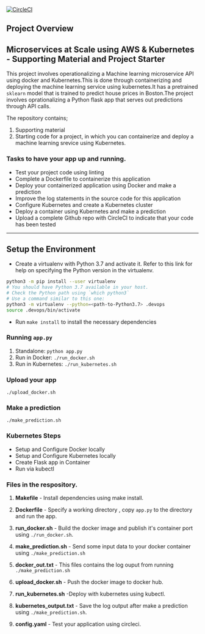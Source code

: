 [![CircleCI](https://dl.circleci.com/status-badge/img/gh/kurves/Devops_Microservices-ml-kurves/tree/master.svg?style=svg)](https://dl.circleci.com/status-badge/redirect/gh/kurves/Devops_Microservices-ml-kurves/tree/master)

## Project Overview

##  Microservices at Scale using AWS & Kubernetes - Supporting Material and Project Starter
This project involves operationalizing a Machine learning microservice API using docker and Kubernetes.This is done through containerizing and deploying the machine learning service using kubernetes.It has a pretrained `sklearn` model that is trained to predict house prices in Boston.The project involves oprationalizing a Python flask app that serves out predictions through API calls.

The repository contains;
1. Supporting material
1. Starting code for a project, in which you can containerize and deploy a machine learning srevice using Kubernetes.


 ### Tasks to have your app up and running.

* Test your project code using linting
* Complete a Dockerfile to containerize this application
* Deploy your containerized application using Docker and make a prediction
* Improve the log statements in the source code for this application
* Configure Kubernetes and create a Kubernetes cluster
* Deploy a container using Kubernetes and make a prediction
* Upload a complete Github repo with CircleCI to indicate that your code has been tested

---

 ## Setup the Environment

* Create a virtualenv with Python 3.7 and activate it. Refer to this link for help on specifying the Python version in the virtualenv. 
```bash
python3 -m pip install --user virtualenv
# You should have Python 3.7 available in your host. 
# Check the Python path using `which python3`
# Use a command similar to this one:
python3 -m virtualenv --python=<path-to-Python3.7> .devops
source .devops/bin/activate
```
* Run `make install` to install the necessary dependencies

### Running `app.py`

1. Standalone:  `python app.py`
2. Run in Docker:  `./run_docker.sh`
3. Run in Kubernetes:  `./run_kubernetes.sh`

### Upload your app
`./upload_docker.sh`

### Make a prediction
`./make_prediction.sh`
 
 ### Kubernetes Steps

* Setup and Configure Docker locally
* Setup and Configure Kubernetes locally
* Create Flask app in Container
* Run via kubectl

 ### Files in the respository.
 
1. **Makefile** - Install dependencies using make install.

2. **Dockerfile** - Specify a working directory , copy `app.py` to the directory and run the app.

3. **run_docker.sh** - Build the docker image and publish it's container port using `./run_docker.sh`.

4. **make_prediction.sh** - Send some input data to your docker  container using `./make_prediction.sh`

5. **docker_out.txt** - This files contains the log ouput from running `./make_prediction.sh`

6. **upload_docker.sh** - Push the docker image to docker hub.

7. **run_kubernetes.sh** -Deploy with kubernetes using kubectl.

8. **kubernetes_output.txt** - Save the log output after make a prediction using `./make_prediction.sh`.

9. **config.yaml** - Test your application using circleci. 
